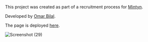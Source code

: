 This project was created as part of a recruitment process for [Mintyn](https://mintyn.com/).

Developed by [Omar Bilal](http://github.com/Billioma).

The page is deployed [here](https://omar-test-transmonitor.netlify.app/).

![Screenshot (29)](https://user-images.githubusercontent.com/90000500/167684897-66f3766f-7178-4b92-8f80-a59f70d15b41.png)
